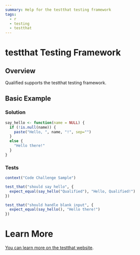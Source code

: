 ```yaml
---
summary: Help for the testthat testing framework
tags:
  - r
  - testing
  - testthat
---
```


# testthat Testing Framework

## Overview

Qualified supports the testthat testing framework.

## Basic Example

### Solution

```r
say_hello <- function(name = NULL) {
  if (!is.null(name)) {
    paste("Hello, ", name, "!", sep="")
  }
  else {
    "Hello there!"
  }
}
```

### Tests

```r
context("Code Challenge Sample")

test_that("should say hello", {
  expect_equal(say_hello("Qualified"), "Hello, Qualified!")
})

test_that("should handle blank input", {
  expect_equal(say_hello(), "Hello there!")
})
```

# Learn More

[You can learn more on the testthat website](https://testthat.r-lib.org/).

